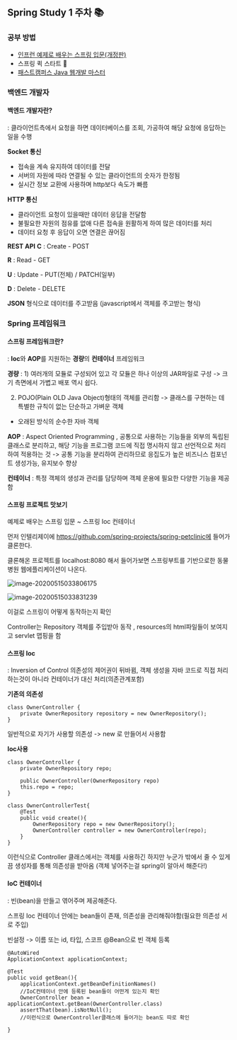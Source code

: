 ## Spring Study 1 주차 :books:



### 공부 방법

- [인프런 예제로 배우는 스프링 입문(개정판)](https://www.inflearn.com/course/spring_revised_edition/dashboard)
- 스프링 퀵 스타트  :green_book:
- [패스트캠퍼스 Java 웹개발 마스터](https://www.fastcampus.co.kr/dev_online_jvweb)

### 백엔드 개발자

#### 백엔드 개발자란?

: 클라이언트측에서 요청을 하면 데이터베이스를 조회, 가공하여 해당 요청에 응답하는 일을 수행

**Socket 통신**
- 접속을 계속 유지하여 데이터를 전달
- 서버의 자원에 따라 연결될 수 있는 클라이언트의 숫자가 한정됨
- 실시간 정보 교환에 사용하며 http보다 속도가 빠름

**HTTP 통신**
- 클라이언트 요청이 있을때만 데이터 응답을 전달함
- 불필요한 자원의 점유를 없애 다른 접속을 원활하게 하여 많은 데이터를 처리
- 데이터 요청 후 응답이 오면 연결은 끊어짐

**REST API**
**C** : Create - POST

**R** : Read - GET

**U** : Update - PUT(전체) / PATCH(일부)

**D** : Delete - DELETE

**JSON** 형식으로 데이터를 주고받음 (javascript에서 객체를 주고받는 형식)

### Spring 프레임워크

#### 스프링 프레임워크란?
: **Ioc**와 **AOP**를 지원하는 **경량**의 **컨테이너** 프레임워크

**경량**
: 1) 여러개의 모듈로 구성되어 있고 각 모듈은 하나 이상의 JAR파일로 구성 -> 크기 측면에서 가볍고 배포 역시 쉽다.

  2) POJO(Plain OLD Java Object)형태의 객체를 관리함 -> 클래스를 구현하는 데 특별한 규칙이 없는 단순하고 가벼운 객체 
  
   * 오래된 방식의 순수한 자바 객체
   
**AOP**
: Aspect Oriented Programming , 공통으로 사용하는 기능들을 외부의 독립된 클래스로 분리하고, 해당 기능을 프로그램 코드에 직접 명시하지 않고 선언적으로 처리하여 적용하는 것 -> 공통 기능을 분리하여 관리하므로 응집도가 높은 비즈니스 컴포넌트 생성가능, 유지보수 향상

**컨테이너**
: 특정 객체의 생성과 관리를 담당하며 객체 운용에 필요한 다양한 기능을 제공함

#### 스프링 프로젝트 맛보기

예제로 배우는 스프링 입문 ~ 스프링 Ioc 컨테이너

먼저 인텔리제이에 https://github.com/spring-projects/spring-petclinic에 들어가 클론한다.

클론해온 프로젝트를 localhost:8080 해서 들어가보면 스프링부트를 기반으로한 동물병원 웹에플리케이션이 나온다.

![image-20200515033806175](https://user-images.githubusercontent.com/53978090/81972904-45c74180-965e-11ea-9b78-3c50b00674fb.png)

![image-20200515033831239](https://user-images.githubusercontent.com/53978090/81972905-46f86e80-965e-11ea-8ebe-549e45be9bbd.png)



이걸로 스프링이 어떻게 동작하는지 확인

Controller는 Repository 객체를 주입받아 동작 , resources의 html파일들이 보여지고 servlet 맵핑을 함 

 

#### 스프링 Ioc

: Inversion of Control 의존성의 제어권이 뒤바뀜, 객체 생성을 자바 코드로 직접 처리하는것이 아니라 컨테이너가 대신 처리(의존관계포함)


**기존의 의존성**

~~~
class OwnerController {
	private OwnerRepository repository = new OwnerRepository();
}
~~~

일반적으로 자기가 사용할 의존성 -> new 로 만들어서 사용함



**Ioc사용**

~~~
class OwnerController {
	private OwnerRepository repo;
	
	public OwnerController(OwnerRepository repo)
	this.repo = repo;
}

class OwnerControllerTest{
	@Test
	public void create(){
		OwnerRepository repo = new OwnerRepository();
		OwnerController controller = new OwnerController(repo);
	}
}
~~~

이런식으로 Controller 클래스에서는 객체를 사용하긴 하지만  누군가 밖에서 줄 수 있게끔 생성자를 통해 의존성을 받아옴 (객체 넣어주는걸 spring이 알아서 해준다!)



#### IoC 컨테이너

: 빈(bean)을 만들고 엮어주며 제공해준다.

스프링 Ioc 컨테이너 안에는 bean들이 존재, 의존성을 관리해줘야함(필요한 의존성 서로 주입)

빈설정 -> 이름 또는 id, 타입, 스코프 @Bean으로 빈 객체 등록

~~~
@AutoWired
ApplicationContext applicationContext;

@Test
public void getBean(){
	applicationContext.getBeanDefinitionNames()
	//IoC컨테이너 안에 등록된 bean들이 어떤게 있는지 확인
	OwnerController bean = applicationContext.getBean(OwnerController.class)
	assertThat(bean).isNotNull();
	//이런식으로 OwnerController클래스에 들어가는 bean도 따로 확인
	
}
~~~







